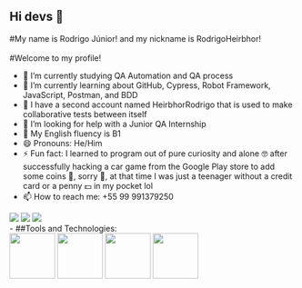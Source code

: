 ## Hi devs 👋

#My name is Rodrigo Júnior! and my nickname is RodrigoHeirbhor!
<br><br>
#Welcome to my profile!

- 🔭 I’m currently studying QA Automation and QA process
- 🌱 I’m currently learning about GitHub, Cypress, Robot Framework, JavaScript, Postman, and BDD
- 👯 I have a second account named HeirbhorRodrigo that is used to make collaborative tests between itself
- 🤔 I’m looking for help with a Junior QA Internship
- 💬 My English fluency is B1
- 😄 Pronouns: He/Him
- ⚡ Fun fact: I learned to program out of pure curiosity and alone 🤓 after successfully hacking a car game from the Google Play store to add some coins 👀, sorry 🥺, at that time I was just a teenager without a credit card or a penny 💵 in my pocket lol
- 📫 How to reach me: +55 99 991379250
<div>
     <a href="https://instagram.com/rodrigo.heirbhor" target="_blank"><img loading="lazy" src="https://img.shields.io/badge/-Instagram-%23E4405F?style=for-the-badge&logo=instagram&logoColor=white" target="_blank"></a>
     <a href = "mailto:rodrigoheirbhor@gmail.com"><img loading="lazy" src="https://img.shields.io/badge/Gmail-D14836?style=for-the-badge&logo=gmail&logoColor=white" target="_blank"></a>
     <a href="https://www.linkedin.com/in/rodrigoheirbhor" target="_blank"><img loading="lazy" src="https://img.shields.io/badge/-LinkedIn-%230077B5?style=for-the-badge&logo=linkedin&logoColor=white" target="_blank"></a>
</div>
- ##Tools and Technologies:
<br>
<img loading="lazy" src="https://cdn.jsdelivr.net/gh/devicons/devicon@latest/icons/github/github-original-wordmark.svg" width="80" height="80"/>
<img src="https://cdn.jsdelivr.net/gh/devicons/devicon@latest/icons/cypressio/cypressio-original-wordmark.svg" width="80" height="80"/>
<img src="https://cdn.jsdelivr.net/gh/devicons/devicon@latest/icons/postman/postman-original.svg" width="80" height="80"/>
<img src="https://cdn.jsdelivr.net/gh/devicons/devicon@latest/icons/javascript/javascript-original.svg" width="80" height="80"/>
